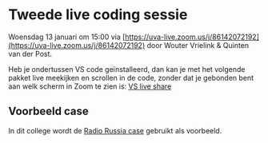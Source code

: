 # Tweede live coding sessie

Woensdag 13 januari om 15:00 via [https://uva-live.zoom.us/j/86142072192](https://uva-live.zoom.us/j/86142072192) door Wouter Vrielink & Quinten van der Post.

Heb je ondertussen VS code geïnstalleerd, dan kan je met het volgende pakket live meekijken en scrollen in de code, zonder dat je gebonden bent aan welk scherm in Zoom te zien is: [VS live share](https://marketplace.visualstudio.com/items?itemName=MS-vsliveshare.vsliveshare-pack)

## Voorbeeld case
In dit college wordt de [Radio Russia case](/cases/radio-russia) gebruikt als voorbeeld.
